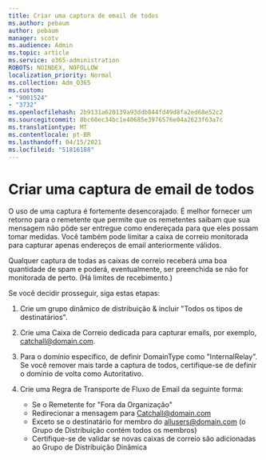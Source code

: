 ```yaml
---
title: Criar uma captura de email de todos
ms.author: pebaum
author: pebaum
manager: scotv
ms.audience: Admin
ms.topic: article
ms.service: o365-administration
ROBOTS: NOINDEX, NOFOLLOW
localization_priority: Normal
ms.collection: Adm_O365
ms.custom:
- "9001524"
- "3732"
ms.openlocfilehash: 2b9131a620139a93ddb844fd49d8fa2ed68e52c2
ms.sourcegitcommit: 8bc60ec34bc1e40685e3976576e04a2623f63a7c
ms.translationtype: MT
ms.contentlocale: pt-BR
ms.lasthandoff: 04/15/2021
ms.locfileid: "51816188"
---
```

# <a name="create-an-email-catch-all"></a>Criar uma captura de email de todos

O uso de uma captura é fortemente desencorajado. É melhor fornecer um retorno para o remetente que permite que os remetentes saibam que sua mensagem não pôde ser entregue como endereçada para que eles possam tomar medidas. Você também pode limitar a caixa de correio monitorada para capturar apenas endereços de email anteriormente válidos. 

Qualquer captura de todas as caixas de correio receberá uma boa quantidade de spam e poderá, eventualmente, ser preenchida se não for monitorada de perto. (Há limites de recebimento.) 

Se você decidir prosseguir, siga estas etapas:

1. Crie um grupo dinâmico de distribuição & incluir "Todos os tipos de destinatários".

2. Crie uma Caixa de Correio dedicada para capturar emails, por exemplo, catchall@domain.com.

3. Para o domínio específico, de definir DomainType como "InternalRelay". Se você remover mais tarde a captura de todos, certifique-se de definir o domínio de volta como Autoritativo.

4. Crie uma Regra de Transporte de Fluxo de Email da seguinte forma:

    - Se o Remetente for "Fora da Organização"
    - Redirecionar a mensagem para Catchall@domain.com
    - Exceto se o destinatário for membro do allusers@domain.com (o Grupo de Distribuição contém todos os membros)
    - Certifique-se de validar se novas caixas de correio são adicionadas ao Grupo de Distribuição Dinâmica
